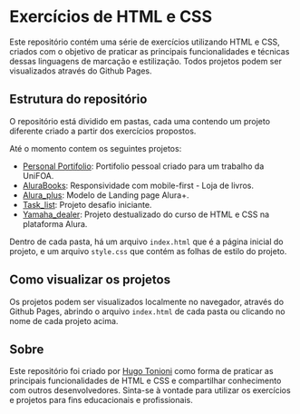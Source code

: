 # Exercícios de HTML e CSS

Este repositório contém uma série de exercícios utilizando HTML e CSS, criados com o objetivo de praticar as principais funcionalidades e técnicas dessas linguagens de marcação e estilização.
Todos projetos podem ser visualizados através do Github Pages.

## Estrutura do repositório

O repositório está dividido em pastas, cada uma contendo um projeto diferente criado a partir dos exercícios propostos.

Até o momento contem os seguintes projetos:

* [Personal Portifolio](https://htonioni.github.io/exercicios_HTML-CSS/Personal_Portifolio/index.html): Portifolio pessoal criado para um trabalho da UniFOA.
* [AluraBooks](https://htonioni.github.io/exercicios_HTML-CSS/AluraBooks/): Responsividade com mobile-first - Loja de livros.
* [Alura_plus](https://htonioni.github.io/exercicios_HTML-CSS/Alura_plus/): Modelo de Landing page Alura+.
* [Task_list](https://htonioni.github.io/exercicios_HTML-CSS/Task_list/): Projeto desafio iniciante.
* [Yamaha_dealer](https://htonioni.github.io/exercicios_HTML-CSS/Yamaha_dealer/): Projeto destualizado do curso de HTML e CSS na plataforma Alura.

Dentro de cada pasta, há um arquivo `index.html` que é a página inicial do projeto, e um arquivo `style.css` que contém as folhas de estilo do projeto.

## Como visualizar os projetos

Os projetos podem ser visualizados localmente no navegador, através do Github Pages, abrindo o arquivo `index.html` de cada pasta ou clicando no nome de cada projeto acima.

## Sobre

Este repositório foi criado por [Hugo Tonioni](https://github.com/htonioni) como forma de praticar as principais funcionalidades de HTML e CSS e compartilhar conhecimento com outros desenvolvedores. Sinta-se à vontade para utilizar os exercícios e projetos para fins educacionais e profissionais.
